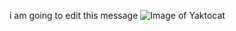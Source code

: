 i am going to edit this message 
![Image of Yaktocat](https://octodex.github.com/images/yaktocat.png)
